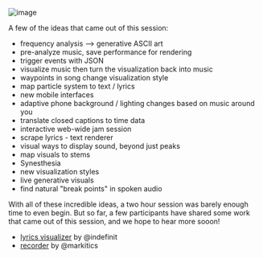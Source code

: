 
![image](http://www.itp.jasonsigal.cc/wp-content/uploads/2014/10/2014-10-26-12.03.43.jpg)

A few of the ideas that came out of this session:
- frequency analysis --> generative ASCII art
- pre-analyze music, save performance for rendering
- trigger events with JSON
- visualize music then turn the visualization back into music
- waypoints in song change visualization style
- map particle system to text / lyrics
- new mobile interfaces
- adaptive phone background / lighting changes based on music around you
- translate closed captions to time data
- interactive web-wide jam session
- scrape lyrics - text renderer
- visual ways to display sound, beyond just peaks
- map visuals to stems
- Synesthesia
- new visualization styles
- live generative visuals
- find natural "break points" in spoken audio

With all of these incredible ideas, a two hour session was barely enough time to even begin. But so far, a few participants have shared some work that came out of this session, and we hope to hear more sooon!
- [lyrics visualizer](http://therewasaguy.github.io/mozfest/output/lyrics_visualizer/) by @indefinit
- [recorder](http://markmoriarty.com/mozfest/) by @markitics 
